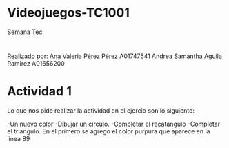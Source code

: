 # Videojuegos-TC1001
Semana Tec
#
Realizado por: 
Ana Valeria Pérez Pérez A01747541
Andrea Samantha Aguila Ramirez A01656200
#
# Actividad 1
Lo que nos pide realizar la actividad en el ejercio son lo siguiente:


-Un nuevo color 
-Dibujar un circulo.
-Completar el recatangulo
 -Completar el triangulo.
 En el primero se agrego el color purpura que aparece en la linea  89
